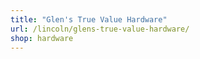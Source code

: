 ```yaml
---
title: "Glen's True Value Hardware"
url: /lincoln/glens-true-value-hardware/
shop: hardware
---
```

